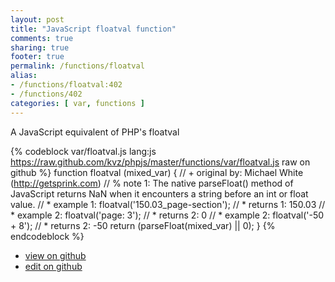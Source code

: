 ```yaml
---
layout: post
title: "JavaScript floatval function"
comments: true
sharing: true
footer: true
permalink: /functions/floatval
alias:
- /functions/floatval:402
- /functions/402
categories: [ var, functions ]
---
```

A JavaScript equivalent of PHP's floatval
<!-- more -->
{% codeblock var/floatval.js lang:js https://raw.github.com/kvz/phpjs/master/functions/var/floatval.js raw on github %}
function floatval (mixed_var) {
    // +   original by: Michael White (http://getsprink.com)
    // %        note 1: The native parseFloat() method of JavaScript returns NaN when it encounters a string before an int or float value.
    // *     example 1: floatval('150.03_page-section');
    // *     returns 1: 150.03
    // *     example 2: floatval('page: 3');
    // *     returns 2: 0
    // *     example 2: floatval('-50 + 8');
    // *     returns 2: -50
    return (parseFloat(mixed_var) || 0);
}
{% endcodeblock %}
<ul>
 <li><a href="https://github.com/kvz/phpjs/blob/master/functions/var/floatval.js">view on github</a></li>
 <li><a href="https://github.com/kvz/phpjs/edit/master/functions/var/floatval.js">edit on github</a></li>
</ul>
